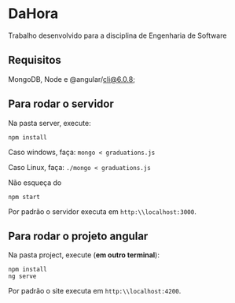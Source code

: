 # DaHora
Trabalho desenvolvido para a disciplina de Engenharia de Software

## Requisitos
MongoDB, Node e @angular/cli@6.0.8;

## Para rodar o servidor

Na pasta server, execute:

`npm install`

Caso windows, faça:
`mongo < graduations.js`

Caso Linux, faça: 
`./mongo < graduations.js`

Não esqueça do 

`npm start`

Por padrão o servidor executa em `http:\\localhost:3000`.

## Para rodar o projeto angular

Na pasta project, execute (**em outro terminal**):
```
npm install
ng serve
```

Por padrão o site executa em `http:\\localhost:4200`. 
